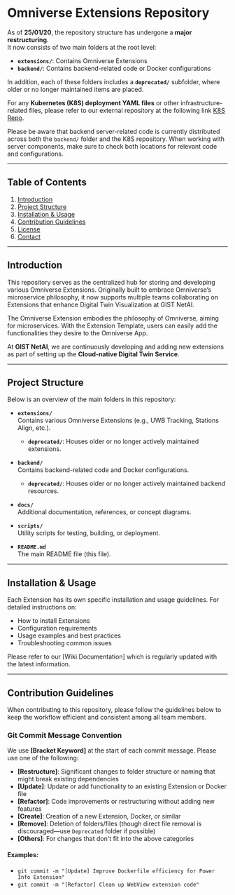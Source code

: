 # Omniverse Extensions Repository

As of **25/01/20**, the repository structure has undergone a **major restructuring**.  
It now consists of two main folders at the root level:  
- **`extensions/`**: Contains Omniverse Extensions  
- **`backend/`**: Contains backend-related code or Docker configurations  

In addition, each of these folders includes a **`deprecated/`** subfolder, where older or no longer maintained items are placed. 

For any **Kubernetes (K8S) deployment YAML files** or other infrastructure-related files, please refer to our external repository at the following link [K8S Repo](https://github.com/SmartX-Team/twin-datapond).

Please be aware that backend server-related code is currently distributed across both the `backend/` folder and the K8S repository. 
When working with server components, make sure to check both locations for relevant code and configurations.

---

## Table of Contents
1. [Introduction](#introduction)
2. [Project Structure](#project-structure)
3. [Installation & Usage](#installation--usage)
4. [Contribution Guidelines](#contribution-guidelines)
5. [License](#license)
6. [Contact](#contact)

---

## Introduction

This repository serves as the centralized hub for storing and developing various Omniverse Extensions. Originally built to embrace Omniverse’s microservice philosophy, it now supports multiple teams collaborating on Extensions that enhance Digital Twin Visualization at GIST NetAI.

The Omniverse Extension embodies the philosophy of Omniverse, aiming for microservices. With the Extension Template, users can easily add the functionalities they desire to the Omniverse App. 

At **GIST NetAI**, we are continuously developing and adding new extensions as part of setting up the **Cloud-native Digital Twin Service**.

---

## Project Structure

Below is an overview of the main folders in this repository:

- **`extensions/`**  
  Contains various Omniverse Extensions (e.g., UWB Tracking, Stations Align, etc.).  
  - **`deprecated/`**: Houses older or no longer actively maintained extensions.

- **`backend/`**  
  Contains backend-related code and Docker configurations.  
  - **`deprecated/`**: Houses older or no longer actively maintained backend resources.

- **`docs/`**  
  Additional documentation, references, or concept diagrams.

- **`scripts/`**  
  Utility scripts for testing, building, or deployment.

- **`README.md`**  
  The main README file (this file).

---

## Installation & Usage
Each Extension has its own specific installation and usage guidelines. For detailed instructions on:
- How to install Extensions
- Configuration requirements
- Usage examples and best practices
- Troubleshooting common issues

Please refer to our [Wiki Documentation] which is regularly updated with the latest information.

---

## Contribution Guidelines

When contributing to this repository, please follow the guidelines below to keep the workflow efficient and consistent among all team members.

### Git Commit Message Convention
We use **[Bracket Keyword]** at the start of each commit message. Please use one of the following:
- **[Restructure]**: Significant changes to folder structure or naming that might break existing dependencies
- **[Update]**: Update or add functionality to an existing Extension or Docker file
- **[Refactor]**: Code improvements or restructuring without adding new features
- **[Create]**: Creation of a new Extension, Docker, or similar
- **[Remove]**: Deletion of folders/files (though direct file removal is discouraged—use `Deprecated` folder if possible)
- **[Others]**: For changes that don't fit into the above categories

#### Examples:
- `git commit -m "[Update] Improve Dockerfile efficiency for Power Info Extension"`
- `git commit -m "[Refactor] Clean up WebView extension code"`
